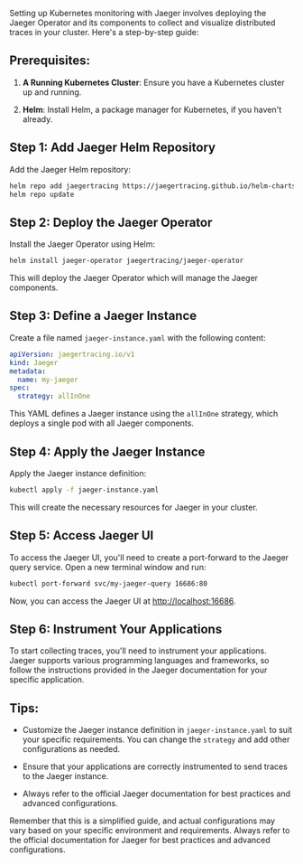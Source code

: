 Setting up Kubernetes monitoring with Jaeger involves deploying the Jaeger Operator and its components to collect and visualize distributed traces in your cluster. Here's a step-by-step guide:

## Prerequisites:

1. **A Running Kubernetes Cluster**: Ensure you have a Kubernetes cluster up and running.

2. **Helm**: Install Helm, a package manager for Kubernetes, if you haven't already.

## Step 1: Add Jaeger Helm Repository

Add the Jaeger Helm repository:

```bash
helm repo add jaegertracing https://jaegertracing.github.io/helm-charts
helm repo update
```

## Step 2: Deploy the Jaeger Operator

Install the Jaeger Operator using Helm:

```bash
helm install jaeger-operator jaegertracing/jaeger-operator
```

This will deploy the Jaeger Operator which will manage the Jaeger components.

## Step 3: Define a Jaeger Instance

Create a file named `jaeger-instance.yaml` with the following content:

```yaml
apiVersion: jaegertracing.io/v1
kind: Jaeger
metadata:
  name: my-jaeger
spec:
  strategy: allInOne
```

This YAML defines a Jaeger instance using the `allInOne` strategy, which deploys a single pod with all Jaeger components.

## Step 4: Apply the Jaeger Instance

Apply the Jaeger instance definition:

```bash
kubectl apply -f jaeger-instance.yaml
```

This will create the necessary resources for Jaeger in your cluster.

## Step 5: Access Jaeger UI

To access the Jaeger UI, you'll need to create a port-forward to the Jaeger query service. Open a new terminal window and run:

```bash
kubectl port-forward svc/my-jaeger-query 16686:80
```

Now, you can access the Jaeger UI at [http://localhost:16686](http://localhost:16686).

## Step 6: Instrument Your Applications

To start collecting traces, you'll need to instrument your applications. Jaeger supports various programming languages and frameworks, so follow the instructions provided in the Jaeger documentation for your specific application.

## Tips:

- Customize the Jaeger instance definition in `jaeger-instance.yaml` to suit your specific requirements. You can change the `strategy` and add other configurations as needed.

- Ensure that your applications are correctly instrumented to send traces to the Jaeger instance.

- Always refer to the official Jaeger documentation for best practices and advanced configurations.

Remember that this is a simplified guide, and actual configurations may vary based on your specific environment and requirements. Always refer to the official documentation for Jaeger for best practices and advanced configurations.

